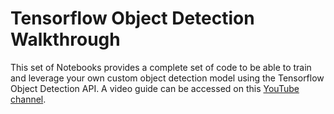 # Tensorflow Object Detection Walkthrough
<p>This set of Notebooks provides a complete set of code to be able to train and leverage your own custom object detection model using the Tensorflow Object Detection API. A video guide can be accessed on this  <a href="https://www.youtube.com/c/nicholasrenotte">YouTube channel</a>. 




